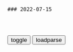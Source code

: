```tip
### 2022-07-15
```

<table id="tbc" style="white-space:pre-wrap">
</table>
<button onclick="toggleb()">toggle</button>
<button onclick="loadparse()">loadparse</button>
<br>
<!-- 🌸<br>🍅-　-🍑<hr>🍀 -->
<pre>
<textarea rows="30" cols="100" style="display: none" id="tar">

借条上不要写这“3个字”，否则变成一张废纸，一分钱也要不回
https://mbd.baidu.com/newspage/data/videolanding?nid=sv_7347401505556224121&sourceFrom=pc_feedlist

<font size="1" style="color:#DCDCDC">2022-07-16</font>

2022年黑天鹅有点密集，稳住自己是当务之急｜小象漫评
https://mbd.baidu.com/newspage/data/landingsuper?context=%7B%22nid%22%3A%22news_9236907733648923745%22%7D&n_type=-1&p_from=-1

http://pics2.baidu.com/feed/8435e5dde71190ef02cd09650d2c381cfdfa601c.jpeg?token=78eaf876ab0aa0ef0349f6a6b12a3336.jpg
http://pics6.baidu.com/feed/2e2eb9389b504fc283a93ad92eea421b91ef6d3e.jpeg?token=07b22fa5cd9f86e386928d02e7964ec5.jpg
http://pics7.baidu.com/feed/c2cec3fdfc039245d5cbb4da42a301c87c1e25ae.jpeg?token=3a824fa755a6fe7493c05060c8adb1d3.jpg
http://pics1.baidu.com/feed/f9dcd100baa1cd1118d4aca572256df6c2ce2d93.jpeg?token=047b4ef5418c8b0f9227eee41f582f29.jpg
http://pics1.baidu.com/feed/8cb1cb134954092385efb690566f7403b2de4918.png?token=b00f18d24a5468c0360c96549db086d6.jpg

https://pics2.baidu.com/feed/8435e5dde71190ef02cd09650d2c381cfdfa601c.jpeg?token=78eaf876ab0aa0ef0349f6a6b12a3336.jpg
https://pics6.baidu.com/feed/2e2eb9389b504fc283a93ad92eea421b91ef6d3e.jpeg?token=07b22fa5cd9f86e386928d02e7964ec5.jpg
https://pics7.baidu.com/feed/c2cec3fdfc039245d5cbb4da42a301c87c1e25ae.jpeg?token=3a824fa755a6fe7493c05060c8adb1d3.jpg
https://pics1.baidu.com/feed/f9dcd100baa1cd1118d4aca572256df6c2ce2d93.jpeg?token=047b4ef5418c8b0f9227eee41f582f29.jpg
https://pics1.baidu.com/feed/8cb1cb134954092385efb690566f7403b2de4918.png?token=b00f18d24a5468c0360c96549db086d6.jpg

<font size="1" style="color:#DCDCDC">2022-07-16</font>

三圣继昌禅师 - 五灯会元 - 宋·普济 - 万能查询网
https://foxue.wncx.cn/?fo=81619

木佛不度火，甘露台前逢达磨。惆怅洛阳人未来，面壁九年空冷坐。
金佛不度炉，坐叹劳生走道途。不向华山图上看，岂知潘阆倒骑驴？
泥佛不度水，一道灵光照天地。堪羡玄沙老古锥，不要南山要鳖鼻。

五陵公子争夸富，百衲高僧不厌贫。近来世俗多颠倒，只重衣衫不重人。

<font size="1" style="color:#DCDCDC">2022-07-16</font>

徐峰丨唐僧“割肉渡群魔”与萨满教“加入式”
https://mbd.baidu.com/newspage/data/landingsuper?context=%7B%22nid%22%3A%22news_9454089622585599290%22%7D&n_type=-1&p_from=-1

<font size="1" style="color:#DCDCDC">2022-07-16</font>

反斗神鹰：你确定这个救护车，是来救人的，而不是来给人送走的
https://mbd.baidu.com/newspage/data/videolanding?nid=sv_17990473934340136305&sourceFrom=rec

<font size="1" style="color:#DCDCDC">2022-07-15</font>

zg科学院：云南“蒙自人”与美洲原住m存在深度的古老祖源遗传联系
https://mbd.baidu.com/newspage/data/landingsuper?context=%7B%22nid%22%3A%22news_9505518458488217648%22%7D&n_type=-1&p_from=-1

<font size="1" style="color:#DCDCDC">2022-07-15</font>

杭州天空现丁达尔效应！“光瀑”从高空倾泻而下 似流光瀑布
https://mbd.baidu.com/newspage/data/videolanding?nid=sv_14223003972507343719&sourceFrom=pc_feedlist

<font size="1" style="color:#DCDCDC">2022-07-15</font>

新冠疫苗的副作用，你感受到了吗？接种新冠疫苗为什么胳膊疼痛？
https://mbd.baidu.com/newspage/data/landingsuper?context=%7B%22nid%22%3A%22news_9123186100498624477%22%7D&n_type=-1&p_from=-1

https://pics0.baidu.com/feed/c83d70cf3bc79f3d864aa18a951b691b738b2921.jpeg?token=9a3c081c2310a5f7481d0c4b5b2bec30
https://pics5.baidu.com/feed/aa64034f78f0f7360c5ce8b315ef1713eac41322.jpeg?token=43ab0bbe55ea4059d3e53f4d22583bbd

<font size="1" style="color:#DCDCDC">2022-07-15</font>

天津市百娱空间文化发展有限公司
http://www.baiyu100.com/

iMPRESlON
PROMOTION
TARGET TRADEMARK SIGN
ICELEBRATION-
CONCEPT 
http://www.baiyu100.com/upload/pc/20190805/9de4a1b34827102e27b3d959b7355f3c.jpg

<font size="1" style="color:#DCDCDC">2022-07-15</font>

鉴赏｜晶莹剔透的油画静物，带给你不一样的视觉震撼
https://mbd.baidu.com/newspage/data/landingsuper?context=%7B%22nid%22%3A%22news_9371738538183607615%22%7D&n_type=-1&p_from=-1

https://pics2.baidu.com/feed/50da81cb39dbb6fdc2bdf1ba818e0912952b37f8.jpeg?token=e8d7621788445d5be2841cccc041dcad
https://pics3.baidu.com/feed/d043ad4bd11373f0bcc5d26c22a5e9f1f9ed04fb.jpeg?token=0309016f7ad8a7cfc50937219e4e88d8

CmSJinbo
非常阳光明媚

<font size="1" style="color:#DCDCDC">2022-07-15</font>

</textarea>
</pre>
<!-- 🍀<br>🍑-　-🍅<hr>🌸 -->

```note
```

<link
  rel="stylesheet"
  href="https://cdn.jsdelivr.net/npm/@fancyapps/ui/dist/fancybox.css"
/>
<script src="https://cdn.jsdelivr.net/npm/@fancyapps/ui@4.0/dist/fancybox.umd.js"></script>

<script type="text/javascript">

var __urlRegex = /(\b(https?|ftp|file):\/\/[-A-Z0-9+&@#\/%?=~_|!:,.;]*[-A-Z0-9+&@#\/%=~_|])/ig;
var __imgRegex = /\.(?:jpe?g|gif|png|webp)$/i;

loadparse();

function parseURL($string){

    var exp = __urlRegex;
    return $string.replace(exp,function(match){
            __imgRegex.lastIndex=0;
            if(__imgRegex.test(match)){
                return '<a data-fancybox="gallery" href="' + match.replace("/p=700", "")
                 + '"><img src="' + match.replace("/p=700", "/p=160x200")+'" width="64"></a>';
            }
            else{
                return '<a href="' + match + '" target="_blank">' + match + '</a>';
            }
        }
    );
}

function loadparse() {
  tbc.innerHTML = parseURL(tar.value);
}

function toggleb() {
  var x = document.getElementById("tar");
  if (x.style.display === "none") {
    x.style.display = "";
  } else {
    x.style.display = "none";
  }
}

</script>
